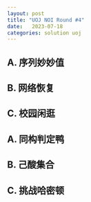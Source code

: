 ```yaml
---
layout: post
title: "UOJ NOI Round #4"
date:   2023-07-18
categories: solution uoj
---
```


## A. 序列妙妙值

## B. 网络恢复

## C. 校园闲逛

## A. 同构判定鸭

## B. 己酸集合

## C. 挑战哈密顿